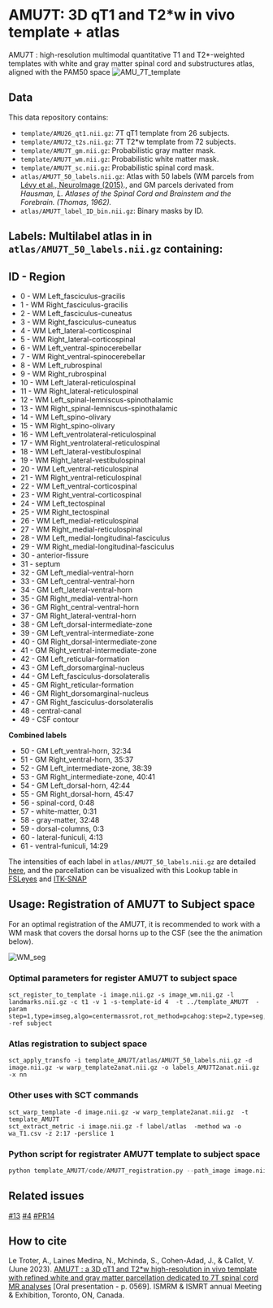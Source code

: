 # AMU7T: 3D qT1 and T2*w in vivo template + atlas
AMU7T : high-resolution multimodal quantitative T1 and T2*-weighted templates with white and gray matter spinal cord and substructures atlas, aligned with the PAM50 space
![AMU_7T_template](https://github.com/spinalcordtoolbox/template_AMU7T/assets/77469192/3b5cb4b8-5931-4841-b952-d968f4b4338f)

## Data
This data repository contains:
- `template/AMU26_qt1.nii.gz`: 7T qT1 template from 26 subjects.
- `template/AMU72_t2s.nii.gz`: 7T T2*w template from 72 subjects.
- `template/AMU7T_gm.nii.gz`: Probabilistic gray matter mask.
- `template/AMU7T_wm.nii.gz`: Probabilistic white matter mask.
- `template/AMU7T_sc.nii.gz`: Probabilistic spinal cord mask.
- `atlas/AMU7T_50_labels.nii.gz`: Atlas with 50 labels (WM parcels from [Lévy et al., NeuroImage (2015)](https://pubmed.ncbi.nlm.nih.gov/26099457/)., and GM parcels derivated from _Hausman, _L. Atlases of the Spinal Cord and Brainstem and the Forebrain. (Thomas, 1962).__
- `atlas/AMU7T_label_ID_bin.nii.gz`: Binary masks by ID.

## Labels:  Multilabel atlas in in `atlas/AMU7T_50_labels.nii.gz` containing:

## **ID  -  Region**
- 0	  -  WM Left_fasciculus-gracilis		 
- 1	  -  WM Right_fasciculus-gracilis	   
- 2	  -  WM Left_fasciculus-cuneatus		
- 3	  -  WM Right_fasciculus-cuneatus	 	
- 4	  -  WM Left_lateral-corticospinal	
- 5	  -  WM Right_lateral-corticospinal	
- 6	  -  WM Left_ventral-spinocerebellar	
- 7	  -  WM Right_ventral-spinocerebellar
- 8	  -  WM Left_rubrospinal	 			      
- 9	  -  WM Right_rubrospinal	 		      
- 10 -	WM Left_lateral-reticulospinal	 	
- 11 -	WM Right_lateral-reticulospinal	 	      
- 12 -	WM Left_spinal-lemniscus-spinothalamic	
- 13 -	WM Right_spinal-lemniscus-spinothalamic	
- 14 -	WM Left_spino-olivary	 	            	
- 15 -	WM Right_spino-olivary	            	
- 16 -	WM Left_ventrolateral-reticulospinal  
- 17 -	WM Right_ventrolateral-reticulospinal	
- 18 -	WM Left_lateral-vestibulospinal	     	
- 19 -	WM Right_lateral-vestibulospinal	    
- 20 -	WM Left_ventral-reticulospinal	 		  
- 21 -	WM Right_ventral-reticulospinal	 	    
- 22 -	WM Left_ventral-corticospinal	 		    
- 23 -	WM Right_ventral-corticospinal	 		  
- 24 -	WM Left_tectospinal	 			            
- 25 -	WM Right_tectospinal	 			        
- 26 -	WM Left_medial-reticulospinal	 	    
- 27 -	WM Right_medial-reticulospinal	 	  
- 28 -	WM Left_medial-longitudinal-fasciculus	
- 29 -	WM Right_medial-longitudinal-fasciculus    
- 30 -	anterior-fissure	 			            
- 31 -	septum	 					                
- 32 -	GM Left_medial-ventral-horn	 		  
- 33 -	GM Left_central-ventral-horn    	
- 34 -	GM Left_lateral-ventral-horn	    
- 35 -	GM Right_medial-ventral-horn	 	  
- 36 -	GM Right_central-ventral-horn	 		
- 37 -	GM Right_lateral-ventral-horn	    
- 38 -	GM Left_dorsal-intermediate-zone	
- 39 -	GM Left_ventral-intermediate-zone	
- 40 -	GM Right_dorsal-intermediate-zone	
- 41 -	GM Right_ventral-intermediate-zone
- 42 -	GM Left_reticular-formation	 		  
- 43 -	GM Left_dorsomarginal-nucleus	 	  
- 44 -	GM Left_fasciculus-dorsolateralis	
- 45 -	GM Right_reticular-formation	 		
- 46 -	GM Right_dorsomarginal-nucleus	  
- 47 -	GM Right_fasciculus-dorsolateralis
- 48 -	central-canal	     			    	    
- 49 -	CSF contour	 		            	    

**Combined labels**
- 50  -  GM Left_ventral-horn, 32:34
- 51  -  GM Right_ventral-horn, 35:37
- 52  -  GM Left_intermediate-zone, 38:39
- 53  -  GM Right_intermediate-zone, 40:41
- 54  -  GM Left_dorsal-horn, 42:44
- 55  -  GM Right_dorsal-horn, 45:47
- 56  -  spinal-cord, 0:48
- 57  -  white-matter, 0:31
- 58  -  gray-matter, 32:48
- 59  -  dorsal-columns, 0:3
- 60  -  lateral-funiculi, 4:13
- 61  -  ventral-funiculi, 14:29

The intensities of each label in `atlas/AMU7T_50_labels.nii.gz` are detailed [here](https://github.com/spinalcordtoolbox/template_AMU7T/blob/nl/AMU7Tv3/atlas/Label_intensities_description.txt), and the parcellation can be visualized with this Lookup table in [FSLeyes](https://github.com/spinalcordtoolbox/template_AMU7T/files/12033959/AMU7T_parc.txt) and [ITK-SNAP](https://github.com/spinalcordtoolbox/template_AMU7T/files/12033957/AMU7T_parc_itk.txt)

## Usage: Registration of AMU7T to Subject space
For an optimal registration of the AMU7T, it is recommended to work with a WM mask that covers the dorsal horns up to the CSF (see the the animation below).

![WM_seg](https://github.com/spinalcordtoolbox/template_AMU7T/assets/77469192/3051e1c9-1e77-4949-82eb-2ebf73e7ef89)

### Optimal parameters for register AMU7T to subject space
```
sct_register_to_template -i image.nii.gz -s image_wm.nii.gz -l landmarks.nii.gz -c t1 -v 1 -s-template-id 4  -t ../template_AMU7T  -param step=1,type=imseg,algo=centermassrot,rot_method=pcahog:step=2,type=seg,algo=bsplinesyn,slicewise=0,metric=MeanSquares,samplStrategy=None,samplPercent=0.2,iter=2,smooth=1,rot_method=pcahog:step=3,type=seg,algo=syn,metric=MeanSquares,shrink=2,dof=Tz_Rz_Sz,slicewise=1,iter=20 -ref subject
```

### Atlas registration to subject space
```
sct_apply_transfo -i template_AMU7T/atlas/AMU7T_50_labels.nii.gz -d image.nii.gz -w warp_template2anat.nii.gz -o labels_AMU7T2anat.nii.gz -x nn
```

### Other uses with SCT commands 
```
sct_warp_template -d image.nii.gz -w warp_template2anat.nii.gz  -t template_AMU7T
sct_extract_metric -i image.nii.gz -f label/atlas  -method wa -o wa_T1.csv -z 2:17 -perslice 1
```


### Python script for registrater AMU7T template to subject space
```python
python template_AMU7T/code/AMU7T_registration.py --path_image image.nii.gz --mask_wm image_wm.nii.gz --landmarks landmarks.nii.gz --path_template_AMU7T template_AMU7T/ --path_output OUTPUT
```


## Related issues
[#13](https://github.com/spinalcordtoolbox/PAM50/issues/13) 
[#4](https://github.com/spinalcordtoolbox/template_AMU7T/issues/4)
[#PR14](https://github.com/spinalcordtoolbox/PAM50/pull/14)

## How to cite
Le Troter, A., Laines Medina, N., Mchinda, S., Cohen-Adad, J., & Callot, V. (June 2023). [AMU7T : a 3D qT1 and T2*w high-resolution in vivo template with refined white and gray matter parcellation dedicated to 7T spinal cord MR analyses](https://github.com/spinalcordtoolbox/template_AMU7T/files/12031127/AMU7T.a.3D.qT1.and.T2s.w.high-resolution.in.vivo.template.with.refined.white.and.gray.matter.parcellation.dedicated.to.7T.spinal.cord.MR.analyses.pdf) [Oral presentation - p. 0569]. ISMRM & ISMRT annual Meeting & Exhibition, Toronto, ON, Canada.
